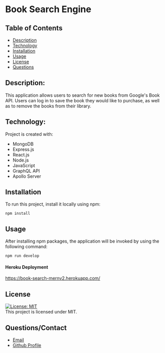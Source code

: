 # Book Search Engine

## Table of Contents

- [Description](#description)
- [Technology](#Technology)
- [Installation](#installation)
- [Usage](#usage)
- [License](#license)
- [Questions](#questions)

## Description:

This application allows users to search for new books from Google's Book API. Users can log in to save the book they would like to purchase, as well as to remove the books from their library.

## Technology:

Project is created with:

- MongoDB
- Express.js
- React.js
- Node.js
- JavaScript
- GraphQL API
- Apollo Server

## Installation

To run this project, install it locally using npm:

```
npm install
```

## Usage

After installing npm packages, the application will be invoked by using the following command:

```
npm run develop
```

#### Heroku Deployment


https://book-search-mernv2.herokuapp.com/


## License

[![License: MIT](https://img.shields.io/badge/License-MIT-yellow.svg)](https://opensource.org/licenses/MIT) <br>
This project is licensed under MIT.



## Questions/Contact


- [Email](mailto:christopher.m.lebreton@gmail.com)
- [Github Profile](https://github.com/Beurre-moutarde)
